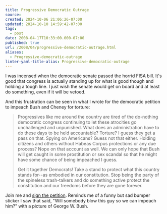 ```yaml
---
title: Progressive Democratic Outrage
source: 
created: 2024-10-06 21:06:26-07:00
updated: 2024-10-10 14:59:42-07:00
tags:
  - post
date: 2008-04-17T10:33:00.000-07:00
published: true
url: /2008/04/progressive-democratic-outrage.html
aliases:
  - Progressive-democratic-outrage
linter-yaml-title-alias: Progressive-democratic-outrage
---
```



I was incensed when the democratic senate passed the horrid FISA bill. It's good that congress is actually standing up for what is good though and holding a tough line. I just wish the senate would get on board and at least do something, even if it will be vetoed.  
  
And this frustration can be seen in what I wrote for the democratic petition to impeach Bush and Cheney for torture:  
  

> Progressives like me around the country are tired of the do-nothing democratic congress continuing to let these atrocities go unchallenged and unpunished. What does an administration have to do these days to be held accountable? Torture? I guess they get a pass on that. Spying on Americans? Guess not that either. Holding citizens and others without Habeas Corpus protections or any due process? Nope on that account as well. We can only hope that Bush will get caught in some prostitution or sex scandal so that he might have some chance of being impeached I guess.  
>   
> Get it together Democrats! Take a stand to protect what this country stands for--as embodied in our constitution. Stop being the party of the spineless trash-talkers and do something active protect the constitution and our freedoms before they are gone forever.

  
Join me and [sign the petition](https://www.democrats.com/impeach-for-torture). Reminds me of a funny but sad bumper sticker I saw that said, "Will somebody blow this guy so we can impeach him?" with a picture of George W. Bush.